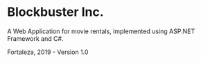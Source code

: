 # Blockbuster Inc.

A Web Application for movie rentals, implemented using ASP.NET Framework and C#.



Fortaleza, 2019 - Version 1.0